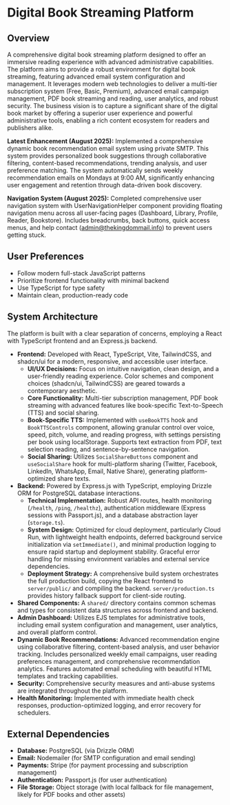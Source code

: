 # Digital Book Streaming Platform

## Overview
A comprehensive digital book streaming platform designed to offer an immersive reading experience with advanced administrative capabilities. The platform aims to provide a robust environment for digital book streaming, featuring advanced email system configuration and management. It leverages modern web technologies to deliver a multi-tier subscription system (Free, Basic, Premium), advanced email campaign management, PDF book streaming and reading, user analytics, and robust security. The business vision is to capture a significant share of the digital book market by offering a superior user experience and powerful administrative tools, enabling a rich content ecosystem for readers and publishers alike.

**Latest Enhancement (August 2025):** Implemented a comprehensive dynamic book recommendation email system using private SMTP. This system provides personalized book suggestions through collaborative filtering, content-based recommendations, trending analysis, and user preference matching. The system automatically sends weekly recommendation emails on Mondays at 9:00 AM, significantly enhancing user engagement and retention through data-driven book discovery.

**Navigation System (August 2025):** Completed comprehensive user navigation system with UserNavigationHelper component providing floating navigation menu across all user-facing pages (Dashboard, Library, Profile, Reader, Bookstore). Includes breadcrumbs, back buttons, quick access menus, and help contact (admin@thekingdommail.info) to prevent users getting stuck.

## User Preferences
- Follow modern full-stack JavaScript patterns
- Prioritize frontend functionality with minimal backend
- Use TypeScript for type safety
- Maintain clean, production-ready code

## System Architecture
The platform is built with a clear separation of concerns, employing a React with TypeScript frontend and an Express.js backend.
- **Frontend:** Developed with React, TypeScript, Vite, TailwindCSS, and shadcn/ui for a modern, responsive, and accessible user interface.
  - **UI/UX Decisions:** Focus on intuitive navigation, clean design, and a user-friendly reading experience. Color schemes and component choices (shadcn/ui, TailwindCSS) are geared towards a contemporary aesthetic.
  - **Core Functionality:** Multi-tier subscription management, PDF book streaming with advanced features like book-specific Text-to-Speech (TTS) and social sharing.
  - **Book-Specific TTS:** Implemented with `useBookTTS` hook and `BookTTSControls` component, allowing granular control over voice, speed, pitch, volume, and reading progress, with settings persisting per book using localStorage. Supports text extraction from PDF, text selection reading, and sentence-by-sentence navigation.
  - **Social Sharing:** Utilizes `SocialShareButtons` component and `useSocialShare` hook for multi-platform sharing (Twitter, Facebook, LinkedIn, WhatsApp, Email, Native Share), generating platform-optimized share texts.
- **Backend:** Powered by Express.js with TypeScript, employing Drizzle ORM for PostgreSQL database interactions.
  - **Technical Implementation:** Robust API routes, health monitoring (`/health`, `/ping`, `/healthz`), authentication middleware (Express sessions with Passport.js), and a database abstraction layer (`storage.ts`).
  - **System Design:** Optimized for cloud deployment, particularly Cloud Run, with lightweight health endpoints, deferred background service initialization via `setImmediate()`, and minimal production logging to ensure rapid startup and deployment stability. Graceful error handling for missing environment variables and external service dependencies.
  - **Deployment Strategy:** A comprehensive build system orchestrates the full production build, copying the React frontend to `server/public/` and compiling the backend. `server/production.ts` provides history fallback support for client-side routing.
- **Shared Components:** A `shared/` directory contains common schemas and types for consistent data structures across frontend and backend.
- **Admin Dashboard:** Utilizes EJS templates for administrative tools, including email system configuration and management, user analytics, and overall platform control.
- **Dynamic Book Recommendations:** Advanced recommendation engine using collaborative filtering, content-based analysis, and user behavior tracking. Includes personalized weekly email campaigns, user reading preferences management, and comprehensive recommendation analytics. Features automated email scheduling with beautiful HTML templates and tracking capabilities.
- **Security:** Comprehensive security measures and anti-abuse systems are integrated throughout the platform.
- **Health Monitoring:** Implemented with immediate health check responses, production-optimized logging, and error recovery for schedulers.

## External Dependencies
- **Database:** PostgreSQL (via Drizzle ORM)
- **Email:** Nodemailer (for SMTP configuration and email sending)
- **Payments:** Stripe (for payment processing and subscription management)
- **Authentication:** Passport.js (for user authentication)
- **File Storage:** Object storage (with local fallback for file management, likely for PDF books and other assets)
```